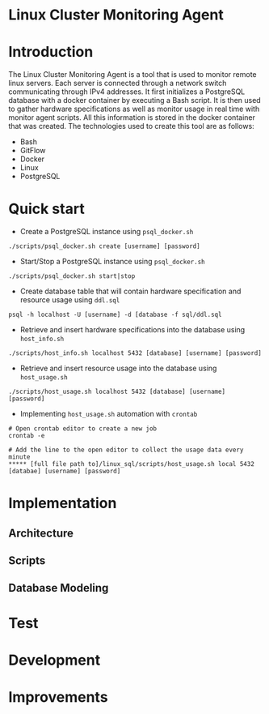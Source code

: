# Linux Cluster Monitoring Agent
# Introduction
The Linux Cluster Monitoring Agent is a tool that is used to monitor
remote linux servers. Each server is connected through a network switch
communicating through IPv4 addresses. It first initializes a PostgreSQL
database with a docker container by executing a Bash script. It is then used
to gather hardware specifications as well as monitor usage in real time with 
monitor agent scripts. All this information is stored in the docker container
that was created. The technologies used to create this tool are as follows:

* Bash
* GitFlow
* Docker
* Linux
* PostgreSQL
# Quick start

* Create a PostgreSQL instance using `psql_docker.sh`

`./scripts/psql_docker.sh create [username] [password]`


* Start/Stop a PostgreSQL instance using `psql_docker.sh`

`./scripts/psql_docker.sh start|stop`

* Create database table that will contain hardware specification and resource usage using `ddl.sql`

`psql -h localhost -U [username] -d [database -f sql/ddl.sql`

* Retrieve and insert hardware specifications into the database using `host_info.sh`

`./scripts/host_info.sh localhost 5432 [database] [username] [password]`

* Retrieve and insert resource usage into the database using `host_usage.sh`

`./scripts/host_usage.sh localhost 5432 [database] [username] [password]`

* Implementing `host_usage.sh` automation with `crontab`

```
# Open crontab editor to create a new job
crontab -e

# Add the line to the open editor to collect the usage data every minute
***** [full file path to]/linux_sql/scripts/host_usage.sh local 5432 [databae] [username] [password]
```

# Implementation

## Architecture

## Scripts

## Database Modeling

# Test

# Development

# Improvements

